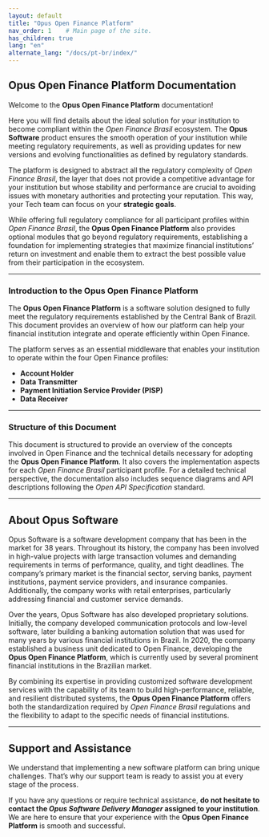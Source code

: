 ```yaml
---
layout: default
title: "Opus Open Finance Platform"
nav_order: 1    # Main page of the site.
has_children: true
lang: "en"
alternate_lang: "/docs/pt-br/index/"
---
```


## Opus Open Finance Platform Documentation

Welcome to the **Opus Open Finance Platform** documentation!

Here you will find details about the ideal solution for your institution to become compliant within the *Open Finance Brasil* ecosystem. The **Opus Software** product ensures the smooth operation of your institution while meeting regulatory requirements, as well as providing updates for new versions and evolving functionalities as defined by regulatory standards.

The platform is designed to abstract all the regulatory complexity of *Open Finance Brasil*, the layer that does not provide a competitive advantage for your institution but whose stability and performance are crucial to avoiding issues with monetary authorities and protecting your reputation. This way, your Tech team can focus on your **strategic goals**.

While offering full regulatory compliance for all participant profiles within *Open Finance Brasil*, the **Opus Open Finance Platform** also provides optional modules that go beyond regulatory requirements, establishing a foundation for implementing strategies that maximize financial institutions’ return on investment and enable them to extract the best possible value from their participation in the ecosystem.

---

### Introduction to the Opus Open Finance Platform

The **Opus Open Finance Platform** is a software solution designed to fully meet the regulatory requirements established by the Central Bank of Brazil. This document provides an overview of how our platform can help your financial institution integrate and operate efficiently within Open Finance.

The platform serves as an essential middleware that enables your institution to operate within the four Open Finance profiles:

- **Account Holder**
- **Data Transmitter**
- **Payment Initiation Service Provider (PISP)**
- **Data Receiver**

---

### Structure of this Document

This document is structured to provide an overview of the concepts involved in Open Finance and the technical details necessary for adopting the **Opus Open Finance Platform**. It also covers the implementation aspects for each *Open Finance Brasil* participant profile. For a detailed technical perspective, the documentation also includes sequence diagrams and API descriptions following the *Open API Specification* standard.

---

## About Opus Software

Opus Software is a software development company that has been in the market for 38 years. Throughout its history, the company has been involved in high-value projects with large transaction volumes and demanding requirements in terms of performance, quality, and tight deadlines. The company’s primary market is the financial sector, serving banks, payment institutions, payment service providers, and insurance companies. Additionally, the company works with retail enterprises, particularly addressing financial and customer service demands.

Over the years, Opus Software has also developed proprietary solutions. Initially, the company developed communication protocols and low-level software, later building a banking automation solution that was used for many years by various financial institutions in Brazil. In 2020, the company established a business unit dedicated to Open Finance, developing the **Opus Open Finance Platform**, which is currently used by several prominent financial institutions in the Brazilian market.

By combining its expertise in providing customized software development services with the capability of its team to build high-performance, reliable, and resilient distributed systems, the **Opus Open Finance Platform** offers both the standardization required by *Open Finance Brasil* regulations and the flexibility to adapt to the specific needs of financial institutions.

---

## Support and Assistance

We understand that implementing a new software platform can bring unique challenges. That’s why our support team is ready to assist you at every stage of the process.

If you have any questions or require technical assistance, **do not hesitate to contact the *Opus Software Delivery Manager* assigned to your institution**. We are here to ensure that your experience with the **Opus Open Finance Platform** is smooth and successful.
